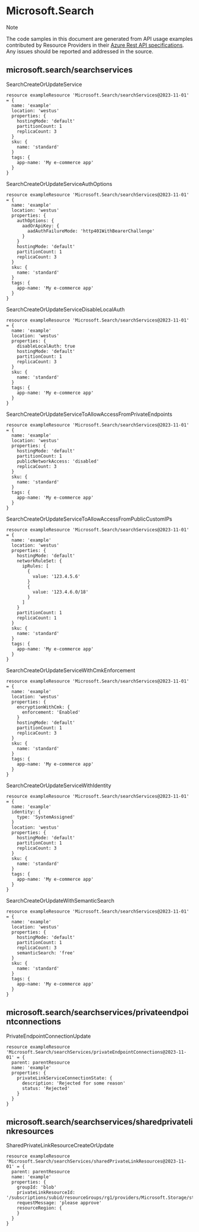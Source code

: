 # Microsoft.Search
  
> [!NOTE]
> The code samples in this document are generated from API usage examples contributed by Resource Providers in their [Azure Rest API specifications](https://github.com/Azure/azure-rest-api-specs). Any issues should be reported and addressed in the source.


## microsoft.search/searchservices

SearchCreateOrUpdateService
```bicep
resource exampleResource 'Microsoft.Search/searchServices@2023-11-01' = {
  name: 'example'
  location: 'westus'
  properties: {
    hostingMode: 'default'
    partitionCount: 1
    replicaCount: 3
  }
  sku: {
    name: 'standard'
  }
  tags: {
    app-name: 'My e-commerce app'
  }
}
```

SearchCreateOrUpdateServiceAuthOptions
```bicep
resource exampleResource 'Microsoft.Search/searchServices@2023-11-01' = {
  name: 'example'
  location: 'westus'
  properties: {
    authOptions: {
      aadOrApiKey: {
        aadAuthFailureMode: 'http401WithBearerChallenge'
      }
    }
    hostingMode: 'default'
    partitionCount: 1
    replicaCount: 3
  }
  sku: {
    name: 'standard'
  }
  tags: {
    app-name: 'My e-commerce app'
  }
}
```

SearchCreateOrUpdateServiceDisableLocalAuth
```bicep
resource exampleResource 'Microsoft.Search/searchServices@2023-11-01' = {
  name: 'example'
  location: 'westus'
  properties: {
    disableLocalAuth: true
    hostingMode: 'default'
    partitionCount: 1
    replicaCount: 3
  }
  sku: {
    name: 'standard'
  }
  tags: {
    app-name: 'My e-commerce app'
  }
}
```

SearchCreateOrUpdateServiceToAllowAccessFromPrivateEndpoints
```bicep
resource exampleResource 'Microsoft.Search/searchServices@2023-11-01' = {
  name: 'example'
  location: 'westus'
  properties: {
    hostingMode: 'default'
    partitionCount: 1
    publicNetworkAccess: 'disabled'
    replicaCount: 3
  }
  sku: {
    name: 'standard'
  }
  tags: {
    app-name: 'My e-commerce app'
  }
}
```

SearchCreateOrUpdateServiceToAllowAccessFromPublicCustomIPs
```bicep
resource exampleResource 'Microsoft.Search/searchServices@2023-11-01' = {
  name: 'example'
  location: 'westus'
  properties: {
    hostingMode: 'default'
    networkRuleSet: {
      ipRules: [
        {
          value: '123.4.5.6'
        }
        {
          value: '123.4.6.0/18'
        }
      ]
    }
    partitionCount: 1
    replicaCount: 1
  }
  sku: {
    name: 'standard'
  }
  tags: {
    app-name: 'My e-commerce app'
  }
}
```

SearchCreateOrUpdateServiceWithCmkEnforcement
```bicep
resource exampleResource 'Microsoft.Search/searchServices@2023-11-01' = {
  name: 'example'
  location: 'westus'
  properties: {
    encryptionWithCmk: {
      enforcement: 'Enabled'
    }
    hostingMode: 'default'
    partitionCount: 1
    replicaCount: 3
  }
  sku: {
    name: 'standard'
  }
  tags: {
    app-name: 'My e-commerce app'
  }
}
```

SearchCreateOrUpdateServiceWithIdentity
```bicep
resource exampleResource 'Microsoft.Search/searchServices@2023-11-01' = {
  name: 'example'
  identity: {
    type: 'SystemAssigned'
  }
  location: 'westus'
  properties: {
    hostingMode: 'default'
    partitionCount: 1
    replicaCount: 3
  }
  sku: {
    name: 'standard'
  }
  tags: {
    app-name: 'My e-commerce app'
  }
}
```

SearchCreateOrUpdateWithSemanticSearch
```bicep
resource exampleResource 'Microsoft.Search/searchServices@2023-11-01' = {
  name: 'example'
  location: 'westus'
  properties: {
    hostingMode: 'default'
    partitionCount: 1
    replicaCount: 3
    semanticSearch: 'free'
  }
  sku: {
    name: 'standard'
  }
  tags: {
    app-name: 'My e-commerce app'
  }
}
```

## microsoft.search/searchservices/privateendpointconnections

PrivateEndpointConnectionUpdate
```bicep
resource exampleResource 'Microsoft.Search/searchServices/privateEndpointConnections@2023-11-01' = {
  parent: parentResource 
  name: 'example'
  properties: {
    privateLinkServiceConnectionState: {
      description: 'Rejected for some reason'
      status: 'Rejected'
    }
  }
}
```

## microsoft.search/searchservices/sharedprivatelinkresources

SharedPrivateLinkResourceCreateOrUpdate
```bicep
resource exampleResource 'Microsoft.Search/searchServices/sharedPrivateLinkResources@2023-11-01' = {
  parent: parentResource 
  name: 'example'
  properties: {
    groupId: 'blob'
    privateLinkResourceId: '/subscriptions/subid/resourceGroups/rg1/providers/Microsoft.Storage/storageAccounts/storageAccountName'
    requestMessage: 'please approve'
    resourceRegion: {
    }
  }
}
```

